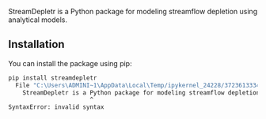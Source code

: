 StreamDepletr is a Python package for modeling streamflow depletion using analytical models.

## Installation

You can install the package using pip:

```bash
pip install streamdepletr
  File "C:\Users\ADMINI~1\AppData\Local\Temp/ipykernel_24228/3723613334.py", line 1
    StreamDepletr is a Python package for modeling streamflow depletion using analytical models.
                       ^
SyntaxError: invalid syntax